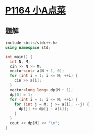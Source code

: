 # [P1164 小A点菜](https://www.luogu.com.cn/problem/P1164)

## 题解
<!-- TODO: 重理解 -->
```cpp
include <bits/stdc++.h>
using namespace std;

int main() {
  int N, M;
  cin >> N >> M;
  vector<int> a(N + 1, 0);
  for (int i = 1; i <= N; ++i) {
    cin >> a[i];
  }
  vector<long long> dp(M + 1);
  dp[0] = 1;
  for (int i = 1; i <= N; ++i) {
    for (int j = M; j >= a[i]; --j) {
      dp[j] += dp[j - a[i]];
    }
  }
  cout << dp[M] << "\n";
}
```


